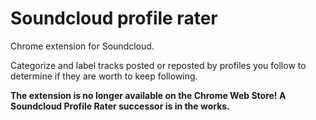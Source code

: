 # Soundcloud profile rater
Chrome extension for Soundcloud.

Categorize and label tracks posted or reposted by profiles you follow to determine if they are worth to keep following.

**The extension is no longer available on the Chrome Web Store! A Soundcloud Profile Rater successor is in the works.**
